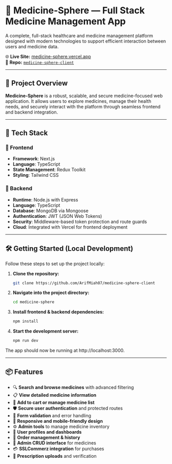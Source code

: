 # 💊 Medicine-Sphere — Full Stack Medicine Management App

A complete, full-stack healthcare and medicine management platform designed with modern technologies to support efficient interaction between users and medicine data.

🌐 **Live Site:** [medicine-sphere.vercel.app](https://medicine-sphere.vercel.app/)  
📁 **Repo:** [`medicine-sphere-client`](https://github.com/ArifMiah07/medicine-sphere-client)

---

## 🧠 Project Overview

**Medicine-Sphere** is a robust, scalable, and secure medicine-focused web application. It allows users to explore medicines, manage their health needs, and securely interact with the platform through seamless frontend and backend integration.

---

## 🚀 Tech Stack

### 🔹 Frontend
- **Framework**: Next.js
- **Language**: TypeScript
- **State Management**: Redux Toolkit
- **Styling**: Tailwind CSS

### 🔹 Backend
- **Runtime**: Node.js with Express
- **Language**: TypeScript
- **Database**: MongoDB via Mongoose
- **Authentication**: JWT (JSON Web Tokens)
- **Security**: Middleware-based token protection and route guards
- **Cloud**: Integrated with Vercel for frontend deployment

---

## 🛠 Getting Started (Local Development)

Follow these steps to set up the project locally:

1. **Clone the repository:**
   ```bash
   git clone https://github.com/ArifMiah07/medicine-sphere-client
   ```

2. **Navigate into the project directory:**
   ```bash
   cd medicine-sphere
   ```

3. **Install frontend & backend dependencies:**
   ```bash
   npm install
   ```

4. **Start the development server:**
   ```bash
   npm run dev
   ```

The app should now be running at http://localhost:3000.

---

## 📦 Features

- 🔍 **Search and browse medicines** with advanced filtering
- 📋 **View detailed medicine information**
- 🛒 **Add to cart or manage medicine list**
- 🛡️ **Secure user authentication** and protected routes
- 🧪 **Form validation** and error handling
- 📱 **Responsive and mobile-friendly design**
- ⚙️ **Admin tools** to manage medicine inventory
- 👤 **User profiles and dashboards**
- 📝 **Order management & history**
- 🔧 **Admin CRUD interface** for medicines
- 💳 **SSLCommerz integration** for purchases
- 📄 **Prescription uploads** and verification

